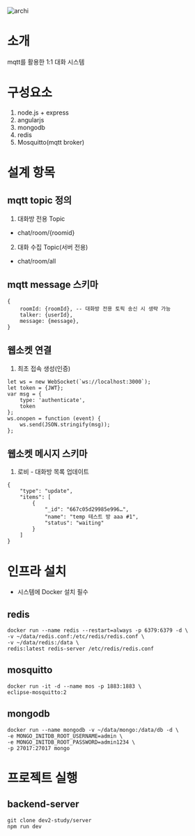 ![archi](https://github.com/jyh-aton/dev2-study/assets/173215413/b61afcc2-3bc4-4a99-8d74-f96d5fc14d7d)

# 소개
mqtt를 활용한 1:1 대화 시스템

# 구성요소
1. node.js + express
2. angularjs
3. mongodb
4. redis
5. Mosquitto(mqtt broker)

# 설계 항목
## mqtt topic 정의
1. 대화방 전용 Topic
* chat/room/{roomid}
2. 대화 수집 Topic(서버 전용)
* chat/room/all


## mqtt message 스키마
```
{
	roomId: {roomId}, -- 대화방 전용 토픽 송신 시 생략 가능
	talker: {userId},
	message: {message},
}
```

## 웹소켓 연결
1. 최초 접속 생성(인증)
```
let ws = new WebSocket(`ws://localhost:3000`);
let token = {JWT};
var msg = {
    type: 'authenticate',
    token
};
ws.onopen = function (event) {
    ws.send(JSON.stringify(msg));
};
```

## 웹소켓 메시지 스키마
1. 로비 - 대화방 목록 업데이트
```
{
    "type": "update",
    "items": [
        {
            "_id": "667c05d29985e996…",
            "name": "temp 테스트 방 aaa #1",
            "status": "waiting"
        }
    ]
}
```

# 인프라 설치
* 시스템에 Docker 설치 필수
## redis
```
docker run --name redis --restart=always -p 6379:6379 -d \
-v ~/data/redis.conf:/etc/redis/redis.conf \
-v ~/data/redis:/data \
redis:latest redis-server /etc/redis/redis.conf
```

## mosquitto
```
docker run -it -d --name mos -p 1883:1883 \
eclipse-mosquitto:2
```

## mongodb
```
docker run --name mongodb -v ~/data/mongo:/data/db -d \
-e MONGO_INITDB_ROOT_USERNAME=admin \
-e MONGO_INITDB_ROOT_PASSWORD=admin1234 \
-p 27017:27017 mongo
```

# 프로젝트 실행
## backend-server
```
git clone dev2-study/server
npm run dev
```
















